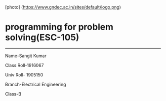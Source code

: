 [photo] (https://www.gndec.ac.in/sites/default/logo.png)

# programming for problem solving(ESC-105)
--------------------------
Name-Sangit Kumar

Class Roll-1916067

Univ Roll- 1905150

Branch-Electrical Engineering

Class-B
